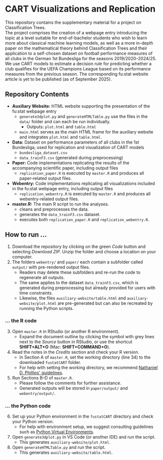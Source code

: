 # CART Visualizations and Replication

This repository contains the supplementary material for a project on Classification Trees.  
The project comprises the creation of a webpage entry introducing the topic at a level suitable for end-of-bachelor students who wish to learn more about classical machine learning models, as well as a more in-depth paper on the mathematical theory behind Classification Trees and their application to a self-chosen dataset on football performance measures of all clubs in the German 1st Bundesliga for the seasons 2019/2020–2024/25. We use CART models to estimate a decision rule for predicting whether a club qualifies for the UEFA Champions League based on its performance measures from the previous season. The corresponding fu:stat website article is yet to be published (as of September 2025).


## Repository Contents
- **Auxiliary Website:** HTML website supporting the presentation of the fu:stat webpage entry  
  - `generate3dplot.py` and `generateHTMLTable.py` use the files in the `data/` folder and can each be run individually.  
    - Outputs: `plot.html` and `table.html`  
  - `main.html` serves as the main HTML frame for the auxiliary website and integrates `plot.html` and `table.html`.  
- **Data:** Dataset on performance parameters of all clubs in the 1st Bundesliga, used for replication and visualization of CART models  
  - `bundesliga_dataset.csv`  
  - `data_trainF3.csv` (generated during preprocessing)  
- **Paper:** Code implementations replicating the results of the accompanying scientific paper, including output files  
  - `replication_paper.R` is executed by `master.R` and produces all paper-related output files.  
- **Webentry:** Code implementations replicating all visualizations included in the fu:stat webpage entry, including output files  
  - `replication_webentry.R` is executed by `master.R` and produces all webentry-related output files.  
- **master.R:** The main R script to run the analyses.  
  - cleans and preprocesses the data.  
  - generates the `data_trainF3.csv` dataset.  
  - executes both `replication_paper.R` and `replication_webentry.R`.  

## How to run ...
1) Download the repository by clicking on the green *Code* button and selecting *Download ZIP*. Unzip the folder and choose a location on your computer.  
2) The folders `webentry/` and `paper/` each contain a subfolder called `output/` with pre-rendered output files.  
   - Readers may delete these subfolders and re-run the code to regenerate all outputs.  
   - The same applies to the dataset `data_trainF3.csv`, which is generated during preprocessing but already provided for users with time constraints.  
   - Likewise, the files `auxiliary-website/table.html` and `auxiliary-website/plot.html` are pre-generated but can also be recreated by running the Python scripts.  
### ... the R code
3) Open `master.R` in RStudio (or another R environment).  
   - Expand the document outline by clicking the symbol with grey lines next to the *Source* button in RStudio, or use the shortcut **SHIFT+ALT+O** (Mac: **SHIFT+COMMAND+O**).  
4) Read the notes in the *Credits* section and check your R version.  
   - In Section A of `master.R`, set the working directory (line 34) to the downloaded `fustatCART` folder.  
   - For help with setting the working directory, we recommend [Nathaniel D. Phillips' guidelines](https://bookdown.org/ndphillips/YaRrr/the-working-directory.html).  
5) Run Sections B–D of `master.R`.  
   - Please follow the comments for further assistance.  
   - Generated outputs will be stored in `paper/output/` and `webentry/output/`.  
### ... the Python code
6) Set up your Python environment in the `fustatCART` directory and check your Python version.
   - For help with environment setup, we suggest consulting guidelines such as [Python Virtual Environments](https://docs.python.org/3/library/venv.html).  
7) Open `generate3dplot.py` in VS Code (or another IDE) and run the script.  
   - This generates `auxiliary-website/plot.html`.  
8) Open `generateHTMLTable.py` and run the script.  
   - This generates `auxiliary-website/table.html`.  



  
